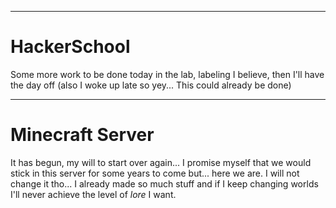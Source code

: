 ***
# HackerSchool

Some more work to be done today in the lab, labeling I believe, then I'll have the day off (also I woke up late so yey... This could already be done)

***

# Minecraft Server

It has begun, my will to start over again... I promise myself that we would stick in this server for some years to come but... here we are. I will not change it tho... I already made so much stuff and if I keep changing worlds I'll never achieve the level of *lore* I want.

